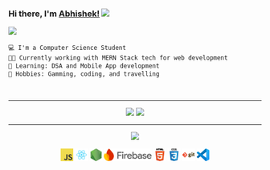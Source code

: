### Hi there, I'm [Abhishek!](https://www.instagram.com/Wildfireabhi) <img src="https://github.com/TheDudeThatCode/TheDudeThatCode/blob/master/Assets/wave.gif" width="29px">
![](https://komarev.com/ghpvc/?username=inceptionabhishek&color=blueviolet&label=Profile+Views)
<br />
<p align ='center'>
 
 </p>
 
 
```
💻‍ I'm a Computer Science Student
👨‍💻 Currently working with MERN Stack tech for web development
🎇 Learning: DSA and Mobile App development
🎨 Hobbies: Gamming, coding, and travelling
```
<br />


---

<p align="center">
  <img width="300px" src="https://github-readme-stats.vercel.app/api?username=inceptionabhishek&show_icons=true&theme=tokyonight&hide_border=true&bg_color=1F222E" />
  <img width="300px" src="https://github-readme-streak-stats.herokuapp.com?user=inceptionabhishek&theme=gotham&hide_border=true&fire=C77800&ring=DD910B&background=1F222E" />
</p>

---
  
<p align="center">
  <img width="400px" src="https://github-readme-stats.vercel.app/api/top-langs/?username=inceptionabhishek&hide=TeX&layout=compact&theme=tokyonight&hide_border=true&bg_color=1F222E" />
</p>

<p align="center">
<img height="25" src="https://raw.githubusercontent.com/github/explore/80688e429a7d4ef2fca1e82350fe8e3517d3494d/topics/javascript/javascript.png">
<img height="25" src="https://raw.githubusercontent.com/github/explore/80688e429a7d4ef2fca1e82350fe8e3517d3494d/topics/react/react.png">
<img height="25" src="https://raw.githubusercontent.com/github/explore/80688e429a7d4ef2fca1e82350fe8e3517d3494d/topics/nodejs/nodejs.png">
<img src="https://raw.githubusercontent.com/gilbarbara/logos/master/logos/firebase.svg" alt="Firebase" height="25"/>
<img height="25" src="https://raw.githubusercontent.com/github/explore/80688e429a7d4ef2fca1e82350fe8e3517d3494d/topics/html/html.png">
<img height="25" src="https://raw.githubusercontent.com/github/explore/80688e429a7d4ef2fca1e82350fe8e3517d3494d/topics/css/css.png">
<img height="25" src="https://raw.githubusercontent.com/github/explore/80688e429a7d4ef2fca1e82350fe8e3517d3494d/topics/git/git.png">
<img height="25" src="https://raw.githubusercontent.com/github/explore/80688e429a7d4ef2fca1e82350fe8e3517d3494d/topics/visual-studio-code/visual-studio-code.png" />
</p>


